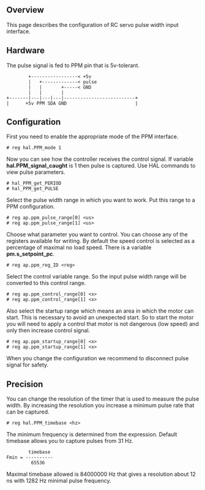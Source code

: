 ## Overview

This page describes the configuration of RC servo pulse width input interface.

## Hardware

The pulse signal is fed to PPM pin that is 5v-tolerant.

	        +-----------------< +5v
	        |   +-------------< pulse
	        |   |       +-----< GND
	        |   |       |
	+-------|---|---|---|--------------------------+
	|      +5v PPM SDA GND                         |

## Configuration

First you need to enable the appropriate mode of the PPM interface.

	# reg hal.PPM_mode 1

Now you can see how the controller receives the control signal. If variable
**hal.PPM_signal_caught** is 1 then pulse is captured. Use HAL commands to view
pulse parameters.

	# hal_PPM_get_PERIOD
	# hal_PPM_get_PULSE

Select the pulse width range in which you want to work. Put this range to a PPM
configuration.

	# reg ap.ppm_pulse_range[0] <us>
	# reg ap.ppm_pulse_range[1] <us>

Choose what parameter you want to control. You can choose any of the registers
available for writing. By default the speed control is selected as a percentage
of maximal no load speed. There is a variable **pm.s_setpoint_pc**.

	# reg ap.ppm_reg_ID <reg>

Select the control variable range. So the input pulse width range will be
converted to this control range.

	# reg ap.ppm_control_range[0] <x>
	# reg ap.ppm_control_range[1] <x>

Also select the startup range which means an area in which the motor can start.
This is necessary to avoid an unexpected start. So to start the motor you will
need to apply a control that motor is not dangerous (low speed) and only then
increase control signal.

	# reg ap.ppm_startup_range[0] <x>
	# reg ap.ppm_startup_range[1] <x>

When you change the configuration we recommend to disconnect pulse signal for
safety.

## Precision

You can change the resolution of the timer that is used to measure the pulse
width. By increasing the resolution you increase a minimum pulse rate that
can be captured.

	# reg hal.PPM_timebase <hz>

The minimum frequency is determined from the expression. Default timebase
allows you to capture pulses from 31 Hz.

	        timebase
	Fmin = ----------
	         65536

Maximal timebase allowed is 84000000 Hz that gives a resolution about 12 ns
with 1282 Hz minimal pulse frequency.

